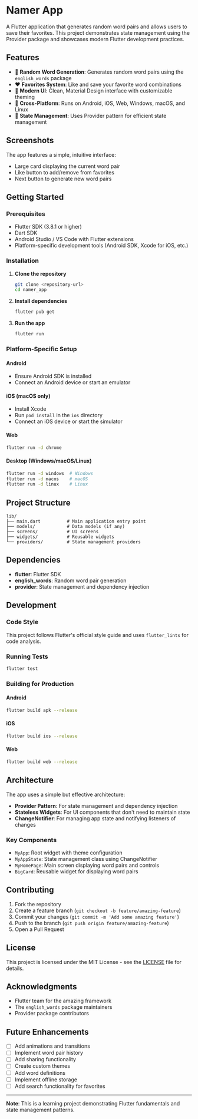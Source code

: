 # Namer App

A Flutter application that generates random word pairs and allows users to save their favorites. This project demonstrates state management using the Provider package and showcases modern Flutter development practices.

## Features

- 🎲 **Random Word Generation**: Generates random word pairs using the `english_words` package
- ❤️ **Favorites System**: Like and save your favorite word combinations
- 🎨 **Modern UI**: Clean, Material Design interface with customizable theming
- 📱 **Cross-Platform**: Runs on Android, iOS, Web, Windows, macOS, and Linux
- 🔄 **State Management**: Uses Provider pattern for efficient state management

## Screenshots

The app features a simple, intuitive interface:
- Large card displaying the current word pair
- Like button to add/remove from favorites
- Next button to generate new word pairs

## Getting Started

### Prerequisites

- Flutter SDK (3.8.1 or higher)
- Dart SDK
- Android Studio / VS Code with Flutter extensions
- Platform-specific development tools (Android SDK, Xcode for iOS, etc.)

### Installation

1. **Clone the repository**
   ```bash
   git clone <repository-url>
   cd namer_app
   ```

2. **Install dependencies**
   ```bash
   flutter pub get
   ```

3. **Run the app**
   ```bash
   flutter run
   ```

### Platform-Specific Setup

#### Android
- Ensure Android SDK is installed
- Connect an Android device or start an emulator

#### iOS (macOS only)
- Install Xcode
- Run `pod install` in the `ios` directory
- Connect an iOS device or start the simulator

#### Web
```bash
flutter run -d chrome
```

#### Desktop (Windows/macOS/Linux)
```bash
flutter run -d windows  # Windows
flutter run -d macos    # macOS
flutter run -d linux    # Linux
```

## Project Structure

```
lib/
├── main.dart          # Main application entry point
├── models/            # Data models (if any)
├── screens/           # UI screens
├── widgets/           # Reusable widgets
└── providers/         # State management providers
```

## Dependencies

- **flutter**: Flutter SDK
- **english_words**: Random word pair generation
- **provider**: State management and dependency injection

## Development

### Code Style
This project follows Flutter's official style guide and uses `flutter_lints` for code analysis.

### Running Tests
```bash
flutter test
```

### Building for Production

#### Android
```bash
flutter build apk --release
```

#### iOS
```bash
flutter build ios --release
```

#### Web
```bash
flutter build web --release
```

## Architecture

The app uses a simple but effective architecture:

- **Provider Pattern**: For state management and dependency injection
- **Stateless Widgets**: For UI components that don't need to maintain state
- **ChangeNotifier**: For managing app state and notifying listeners of changes

### Key Components

- `MyApp`: Root widget with theme configuration
- `MyAppState`: State management class using ChangeNotifier
- `MyHomePage`: Main screen displaying word pairs and controls
- `BigCard`: Reusable widget for displaying word pairs

## Contributing

1. Fork the repository
2. Create a feature branch (`git checkout -b feature/amazing-feature`)
3. Commit your changes (`git commit -m 'Add some amazing feature'`)
4. Push to the branch (`git push origin feature/amazing-feature`)
5. Open a Pull Request

## License

This project is licensed under the MIT License - see the [LICENSE](LICENSE) file for details.

## Acknowledgments

- Flutter team for the amazing framework
- The `english_words` package maintainers
- Provider package contributors

## Future Enhancements

- [ ] Add animations and transitions
- [ ] Implement word pair history
- [ ] Add sharing functionality
- [ ] Create custom themes
- [ ] Add word definitions
- [ ] Implement offline storage
- [ ] Add search functionality for favorites

---

**Note**: This is a learning project demonstrating Flutter fundamentals and state management patterns.